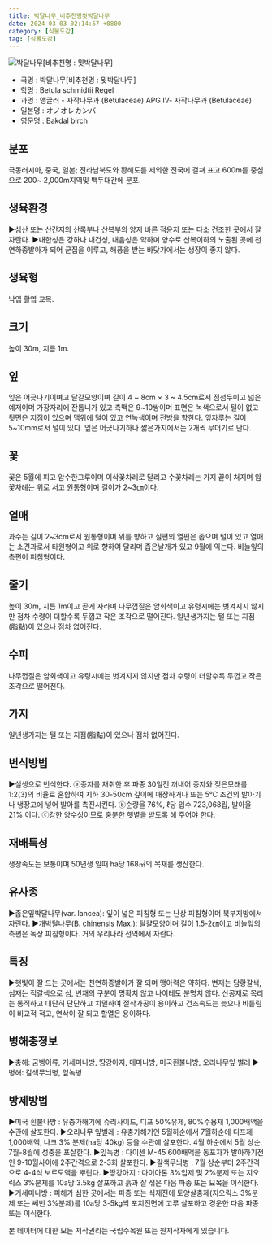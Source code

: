 ```yaml
---
title: 박달나무_비추천명묏박달나무
date: 2024-03-03 02:14:57 +0800
category: [식물도감]
tag: [식물도감]
---
```




![박달나무[비추천명 : 묏박달나무]](/fileUpload/plants/basic/Betulaceae/Betula/908/908_1_th2.jpg)
- 국명 : 박달나무[비추천명 : 묏박달나무]
- 학명 : Betula schmidtii Regel
- 과명 : 앵글러 - 자작나무과 (Betulaceae) APG Ⅳ- 자작나무과 (Betulaceae)
- 일본명 : オノオレカンバ
- 영문명 : Bakdal birch


## 분포
극동러시아, 중국, 일본; 전라남북도와 황해도를 제외한 전국에 걸쳐 표고 600m를 중심으로 200~ 2,000m지역및 백두대간에 분포.
## 생육환경
▶심산 또는 산간지의 산록부나 산복부의 양지 바른 적윤지 또는 다소 건조한 곳에서 잘 자란다. ▶내한성은 강하나 내건성, 내음성은 약하며 양수로 산복이하의 노출된 곳에 천연하종발아가 되어 군집을 이루고, 해풍을 받는 바닷가에서는 생장이 좋지 않다.
## 생육형
낙엽 활엽 교목.
## 크기
높이 30m, 지름 1m. 
## 잎
잎은 어긋나기이며고 달걀모양이며 길이 4 ~ 8cm × 3 ~ 4.5cm로서 점첨두이고 넓은 예저이며 가장자리에 잔톱니가 있고 측맥은 9~10쌍이며 표면은 녹색으로서 털이 없고 뒷면은 지점이 있으며 맥위에 털이 있고 연녹색이며 전방을 향한다. 잎자루는 길이 5~10mm로서 털이 있다. 잎은 어긋나기하나 짧은가지에서는 2개씩 무더기로 난다.
## 꽃
꽃은 5월에 피고 암수한그루이며 이삭꽃차례로 달리고 수꽃차례는 가지 끝이 처지며 암꽃차례는 위로 서고 원통형이며 길이가 2~3㎝이다.
## 열매
과수는 길이 2~3cm로서 원통형이며 위를 향하고 실편의 열편은 좁으며 털이 있고 열매는 소견과로서 타원형이고 위로 향하여 달리며 좁은날개가 있고 9월에 익는다. 비늘잎의 측편이 피침형이다.
## 줄기
높이 30m, 지름 1m이고 곧게 자라며 나무껍질은 암회색이고 유령시에는 벗겨지지 않지만 점차 수령이 더할수록 두껍고 작은 조각으로 떨어진다. 일년생가지는 털 또는 지점(脂點)이 있으나 점차 없어진다.
## 수피
 나무껍질은 암회색이고 유령시에는 벗겨지지 않지만 점차 수령이 더할수록 두껍고 작은 조각으로 떨어진다. 
## 가지
일년생가지는 털 또는 지점(脂點)이 있으나 점차 없어진다.
## 번식방법
▶실생으로 번식한다. ⓐ종자를 채취한 후 파종 30일전 꺼내어 종자와 젖은모래를 1:2(3)의 비율로 혼합하여 지하 30-50cm 깊이에 매장하거나 또는 5℃ 조건의 발아기나 냉장고에 넣어 발아를 촉진시킨다. ⓑ순량율 76%, ℓ당 입수 723,068립, 발아율 21% 이다.ⓒ강한 양수성이므로 충분한 햇볕을 받도록 해 주어야 한다.
## 재배특성
생장속도는 보통이며 50년생 일때 ha당 168㎥의 목재를 생산한다.
## 유사종
▶좁은잎박달나무(var. lancea): 잎이 넓은 피침형 또는 난상 피침형이며 북부지방에서 자란다.▶개박달나무(B. chinensis Max.): 달걀모양이며 길이 1.5-2㎝이고 비늘잎의 측편은 녹상 피침형이다. 거의 우리나라 전역에서 자란다.
## 특징
▶햇빛이 잘 드는 곳에서는 천연하종발아가 잘 되며 맹아력은 약하다.변재는 담황갈색, 심재는 적갈색으로 심, 변재의 구분이 명확치 않고 나이테도 분명치 않다. 산공재로 목리는 통직하고 대단히 단단하고 치밀하여 절삭가공이 용이하고 건조속도는 늦으나 비틀림이 비교적 적고, 연삭이 잘 되고 할열은 용이하다.
## 병해충정보
▶충해: 굼벵이류, 거세미나방, 땅강아지, 매미나방, 미국흰불나방, 오리나무잎 벌레▶병해: 갈색무늬병, 잎녹병
## 방제방법
▶미국 흰불나방 : 유충가해기에 슈리사이드, 디프 50%유제, 80%수용재 1,000배액을 수관에 살포한다. ▶오리나무 잎벌레 : 유충가해기인 5월하순에서 7월하순에 디프제 1,000배액, 나크 3% 분제(ha당 40kg) 등을 수관에 살포한다. 4월 하순에서 5월 상순, 7월-8월에 성충을 포살한다.▶잎녹병 : 다이센 M-45 600배액을 동포자가 발아하기전인 9-10월사이에 2주간격으로 2-3회 살포한다.▶갈색무늬병 : 7월 상순부터 2주간격으로 4-4식 보르도액을 뿌린다.▶땅강아지 : 다이아톤 3%입제 및 2%분제 또는 지오릭스 3%분제를 10a당 3.5kg 살포하고 흙과 잘 섞은 다음 파종 또는 묘목을 이식한다.▶거세미나방 :  피해가 심한 곳에서는 파종 또는 식재전에 토양살충제(지오릭스 3%분제 또는 쎄빈 3%분제)를 10a당 3-5kg씩 포지전면에 고루 살포하고 경운한 다음 파종 또는 이식한다.






본 데이터에 대한 모든 저작권리는 국립수목원 또는 원저작자에게 있습니다.
